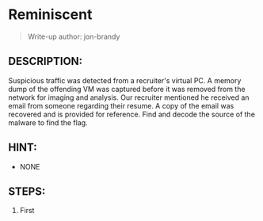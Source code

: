 # Reminiscent
> Write-up author: jon-brandy
## DESCRIPTION:
Suspicious traffic was detected from a recruiter's virtual PC. 
A memory dump of the offending VM was captured before it was removed from the network for imaging and analysis. 
Our recruiter mentioned he received an email from someone regarding their resume. 
A copy of the email was recovered and is provided for reference. Find and decode the source of the malware to find the flag.

## HINT:
- NONE

## STEPS:
1. First
